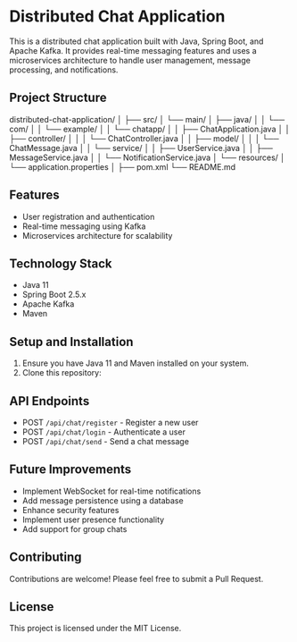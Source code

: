 # Distributed Chat Application

This is a distributed chat application built with Java, Spring Boot, and Apache Kafka. It provides real-time messaging features and uses a microservices architecture to handle user management, message processing, and notifications.

## Project Structure
distributed-chat-application/
│
├── src/
│   └── main/
│       ├── java/
│       │   └── com/
│       │       └── example/
│       │           └── chatapp/
│       │               ├── ChatApplication.java
│       │               ├── controller/
│       │               │   └── ChatController.java
│       │               ├── model/
│       │               │   └── ChatMessage.java
│       │               └── service/
│       │                   ├── UserService.java
│       │                   ├── MessageService.java
│       │                   └── NotificationService.java
│       └── resources/
│           └── application.properties
│
├── pom.xml
└── README.md
## Features

- User registration and authentication
- Real-time messaging using Kafka
- Microservices architecture for scalability

## Technology Stack

- Java 11
- Spring Boot 2.5.x
- Apache Kafka
- Maven

## Setup and Installation

1. Ensure you have Java 11 and Maven installed on your system.
2. Clone this repository:

## API Endpoints

- POST `/api/chat/register` - Register a new user
- POST `/api/chat/login` - Authenticate a user
- POST `/api/chat/send` - Send a chat message

## Future Improvements

- Implement WebSocket for real-time notifications
- Add message persistence using a database
- Enhance security features
- Implement user presence functionality
- Add support for group chats

## Contributing

Contributions are welcome! Please feel free to submit a Pull Request.

## License

This project is licensed under the MIT License.
